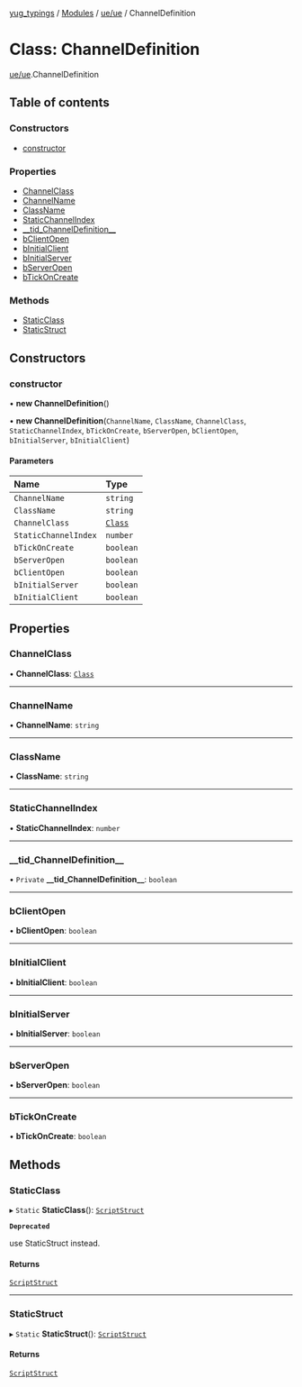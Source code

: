 [yug_typings](../README.md) / [Modules](../modules.md) / [ue/ue](../modules/ue_ue.md) / ChannelDefinition

# Class: ChannelDefinition

[ue/ue](../modules/ue_ue.md).ChannelDefinition

## Table of contents

### Constructors

- [constructor](ue_ue.ChannelDefinition.md#constructor)

### Properties

- [ChannelClass](ue_ue.ChannelDefinition.md#channelclass)
- [ChannelName](ue_ue.ChannelDefinition.md#channelname)
- [ClassName](ue_ue.ChannelDefinition.md#classname)
- [StaticChannelIndex](ue_ue.ChannelDefinition.md#staticchannelindex)
- [\_\_tid\_ChannelDefinition\_\_](ue_ue.ChannelDefinition.md#__tid_channeldefinition__)
- [bClientOpen](ue_ue.ChannelDefinition.md#bclientopen)
- [bInitialClient](ue_ue.ChannelDefinition.md#binitialclient)
- [bInitialServer](ue_ue.ChannelDefinition.md#binitialserver)
- [bServerOpen](ue_ue.ChannelDefinition.md#bserveropen)
- [bTickOnCreate](ue_ue.ChannelDefinition.md#btickoncreate)

### Methods

- [StaticClass](ue_ue.ChannelDefinition.md#staticclass)
- [StaticStruct](ue_ue.ChannelDefinition.md#staticstruct)

## Constructors

### constructor

• **new ChannelDefinition**()

• **new ChannelDefinition**(`ChannelName`, `ClassName`, `ChannelClass`, `StaticChannelIndex`, `bTickOnCreate`, `bServerOpen`, `bClientOpen`, `bInitialServer`, `bInitialClient`)

#### Parameters

| Name | Type |
| :------ | :------ |
| `ChannelName` | `string` |
| `ClassName` | `string` |
| `ChannelClass` | [`Class`](ue_ue.Class.md) |
| `StaticChannelIndex` | `number` |
| `bTickOnCreate` | `boolean` |
| `bServerOpen` | `boolean` |
| `bClientOpen` | `boolean` |
| `bInitialServer` | `boolean` |
| `bInitialClient` | `boolean` |

## Properties

### ChannelClass

• **ChannelClass**: [`Class`](ue_ue.Class.md)

___

### ChannelName

• **ChannelName**: `string`

___

### ClassName

• **ClassName**: `string`

___

### StaticChannelIndex

• **StaticChannelIndex**: `number`

___

### \_\_tid\_ChannelDefinition\_\_

• `Private` **\_\_tid\_ChannelDefinition\_\_**: `boolean`

___

### bClientOpen

• **bClientOpen**: `boolean`

___

### bInitialClient

• **bInitialClient**: `boolean`

___

### bInitialServer

• **bInitialServer**: `boolean`

___

### bServerOpen

• **bServerOpen**: `boolean`

___

### bTickOnCreate

• **bTickOnCreate**: `boolean`

## Methods

### StaticClass

▸ `Static` **StaticClass**(): [`ScriptStruct`](ue_ue.ScriptStruct.md)

**`Deprecated`**

use StaticStruct instead.

#### Returns

[`ScriptStruct`](ue_ue.ScriptStruct.md)

___

### StaticStruct

▸ `Static` **StaticStruct**(): [`ScriptStruct`](ue_ue.ScriptStruct.md)

#### Returns

[`ScriptStruct`](ue_ue.ScriptStruct.md)
